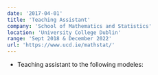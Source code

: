 ```yaml
---
date: '2017-04-01'
title: 'Teaching Assistant'
company: 'School of Mathematics and Statistics'
location: 'University College Dublin'
range: 'Sept 2018 & December 2022'
url: 'https://www.ucd.ie/mathstat/'
---
```


- Teaching assistant to the following modeles:
